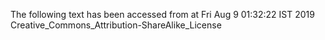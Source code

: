 The following text has been accessed from at Fri Aug 9 01:32:22 IST 2019
Creative_Commons_Attribution-ShareAlike_License
